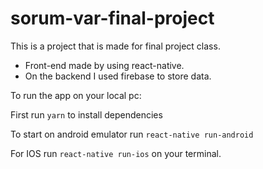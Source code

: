 # sorum-var-final-project

This is a project that is made for final project class.

* Front-end made by using react-native. 
* On the backend I used firebase to store data. 

To run the app on your local pc:

First run `yarn` to install dependencies

To start on android emulator run `react-native run-android`

For IOS run `react-native run-ios` on your terminal.
